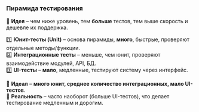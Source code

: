### **Пирамида тестирования**

📌 **Идея** – чем ниже уровень, тем **больше** тестов, тем выше скорость и дешевле их поддержка.

1️⃣ **Юнит-тесты (Unit)** – основа пирамиды, **много**, быстрые, проверяют отдельные методы/функции.  
2️⃣ **Интеграционные тесты** – меньше, чем юнит, проверяют взаимодействие модулей, API, БД.  
3️⃣ **UI-тесты** – **мало**, медленные, тестируют систему через интерфейс.

🔹 **Идеал** – **много юнит, среднее количество интеграционных, мало UI-тестов**.  
🔹 **Реальность** – часто наоборот (больше UI-тестов), что делает тестирование медленным и дорогим.